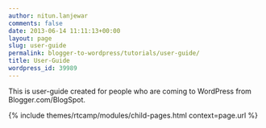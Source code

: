 ```yaml
---
author: nitun.lanjewar
comments: false
date: 2013-06-14 11:11:13+00:00
layout: page
slug: user-guide
permalink: blogger-to-wordpress/tutorials/user-guide/
title: User-Guide
wordpress_id: 39989
---
```


This is user-guide created for people who are coming to WordPress from Blogger.com/BlogSpot.

{% include themes/rtcamp/modules/child-pages.html context=page.url %}
